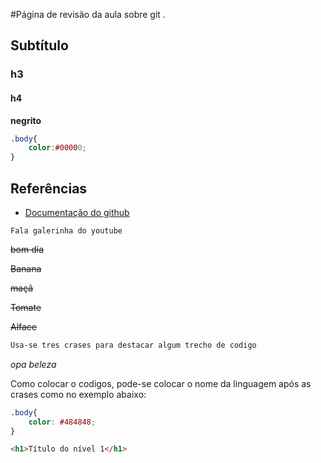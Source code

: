 #Página de revisão da aula sobre git .
## Subtítulo
### h3
#### h4

**negrito**

```css
.body{
    color:#00000;
}
```
## Referências

* [Documentação do github](https://docs.github.com/pt/get-started/writing-on-github/getting-started-with-writing-and-formatting-on-github/basic-writing-and-formatting-syntax#headings)

```Fala galerinha do youtube```

~~bom dia~~

~~Banana~~

~~maçã~~

~~Tomate~~

~~Alface~~

```css
Usa-se tres crases para destacar algum trecho de codigo
```
*opa beleza*

Como colocar o codigos, pode-se colocar o nome da linguagem após as crases como no exemplo abaixo:

```css
.body{
    color: #484848;
}
```

```html
<h1>Título do nível 1</h1>
```
